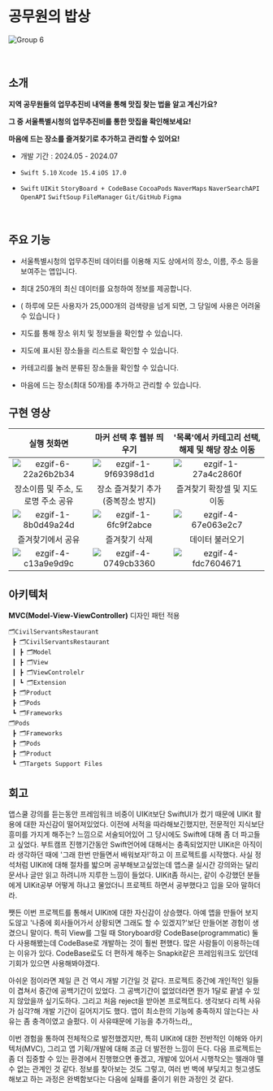 # 공무원의 밥상

![Group 6](https://github.com/user-attachments/assets/fe5ce496-04a0-40c2-a932-cb132b063fa1)

<br>

## 소개

__지역 공무원들의 업무추진비 내역을 통해 맛집 찾는 법을 알고 계신가요?__

__그 중 서울특별시청의 업무추진비를 통한 맛집을 확인해보세요!__

__마음에 드는 장소를 즐겨찾기로 추가하고 관리할 수 있어요!__

- 개발 기간 : 2024.05 - 2024.07

- `Swift 5.10` `Xcode 15.4` `iOS 17.0`

- `Swift` `UIKit` `StoryBoard + CodeBase` `CocoaPods` `NaverMaps` `NaverSearchAPI` `OpenAPI` `SwiftSoup` `FileManager` `Git/GitHub` `Figma` 

<br>

## 주요 기능

- 서울특별시청의 업무추진비 데이터를 이용해 지도 상에서의 장소, 이름, 주소 등을 보여주는 앱입니다.

- 최대 250개의 최신 데이터를 요청하여 정보를 제공합니다.

- ( 하루에 모든 사용자가 25,000개의 검색량을 넘게 되면, 그 당일에 사용은 어려울 수 있습니다 )

- 지도를 통해 장소 위치 및 정보들을 확인할 수 있습니다.

- 지도에 표시된 장소들을 리스트로 확인할 수 있습니다.

- 카테고리를 눌러 분류된 장소들을 확인할 수 있습니다.

- 마음에 드는 장소(최대 50개)를 추가하고 관리할 수 있습니다.

## 구현 영상

|실행 첫화면|마커 선택 후 웹뷰 띄우기|'목록'에서 카테고리 선택, 해제 및 해당 장소 이동|
|:---:|:---:|:---:|
|![ezgif-6-22a26b2b34](https://github.com/user-attachments/assets/44286dd3-faf1-41de-92cb-61fde75badb9)|![ezgif-1-9f69398d1d](https://github.com/user-attachments/assets/aa3a811c-83bf-4104-bbed-6ad9129d87ed)|![ezgif-1-27a4c2860f](https://github.com/user-attachments/assets/6917cdde-a251-4db3-93de-ddd8c968a991)|
|장소이름 및 주소, 도로명 주소 공유|장소 즐겨찾기 추가(중복장소 방지)|즐겨찾기 확장셀 및 지도 이동|
|![ezgif-1-8b0d49a24d](https://github.com/user-attachments/assets/6b9787c2-65ae-4674-a92a-0f59089d72d7)|![ezgif-1-6fc9f2abce](https://github.com/user-attachments/assets/6e3826e0-5d78-4488-a50a-acb273d1783c)|![ezgif-4-67e063e2c7](https://github.com/user-attachments/assets/1955fede-d55a-4e4b-b5e8-5f8d3bc32438)|
|즐겨찾기에서 공유|즐겨찾기 삭제|데이터 불러오기|
|![ezgif-4-c13a9e9d9c](https://github.com/user-attachments/assets/fc79c68c-4ef3-401b-b788-9a2899aa6965)|![ezgif-4-0749cb3360](https://github.com/user-attachments/assets/a7aabd36-ad26-4916-9a3b-856d07eabb7e)|![ezgif-4-fdc7604671](https://github.com/user-attachments/assets/2a27eda3-9646-45f5-8bff-fea3da1f9277)|

## 아키텍처

__MVC(Model-View-ViewController)__ 디자인 패턴 적용
```
🗂CivilServantsRestaurant
 ┣ 🗂CivilServantsRestaurant
 ┃ ┣ 🗂Model
 ┃ ┣ 🗂View
 ┃ ┣ 🗂ViewControlelr
 ┃ ┗ 🗂Extension
 ┣ 🗂Product
 ┣ 🗂Pods
 ┗ 🗂Frameworks
🗂Pods
 ┣ 🗂Frameworks
 ┣ 🗂Pods
 ┣ 🗂Product
 ┗ 🗂Targets Support Files
```

## 회고

 앱스쿨 강의를 듣는동안 프레임워크 비중이 UIKit보단 SwiftUI가 컸기 때문에 UIKit 활용에 대한 자신감이 떨어져있었다.
 이전에 서적을 따라해보긴했지만, 전문적인 지식보단 흥미를 가지게 해주는? 느낌으로 서술되어있어 그 당시에도 Swift에 대해 좀 더 파고들고 싶었다.
 부트캠프 진행기간동안 Swift언어에 대해서는 충족되었지만 UIKit은 아직이라 생각하던 때에 '그래 한번 만들면서 배워보자!'하고 이 프로젝트를 시작했다.
 사실 정석처럼 UIKit에 대해 절차를 밟으며 공부해보고싶었는데 앱스쿨 실시간 강의와는 달리 문서나 글만 읽고 하려니까 지루한 느낌이 들었다.
 UIKit좀 하시는, 같이 수강했던 분들에게 UIKit공부 어떻게 하냐고 물었더니 프로젝트 하면서 공부했다고 입을 모아 말하더라.

 쨋든 이번 프로젝트를 통해서 UIKit에 대한 자신감이 상승했다.
 아예 앱을 만들어 보지도않고 '나중에 회사들어가서 상황되면 그래도 할 수 있겠지?'보단 만들어본 경험이 생겼으니 말이다.
 특히 View를 그릴 때 Storyboard랑 CodeBase(programmatic) 둘 다 사용해봤는데 CodeBase로 개발하는 것이 훨씬 편했다.
 많은 사람들이 이용하는데는 이유가 있다. CodeBase로도 더 편하게 해주는 Snapkit같은 프레임워크도 있던데 기회가 있으면 사용해봐야겠다.

 아쉬운 점이라면 제일 큰 건 역시 개발 기간일 것 같다. 프로젝트 중간에 개인적인 일들이 겹쳐서 중간에 공백기간이 있었다.
 그 공백기간이 없었더라면 뭔가 1달로 끝낼 수 있지 않았을까 싶기도하다.
 그리고 처음 reject을 받아본 프로젝트다. 생각보다 리젝 사유가 심각?해 개발 기간이 길어지기도 했다.
 앱이 최소한의 기능에 충족하지 않는다는 사유는 좀 충격이였고 슬펐다. 이 사유때문에 기능을 추가하느라,,

 이번 경험을 통하여 전체적으로 발전했겠지만, 특히 UIKit에 대한 전반적인 이해와 아키텍처(MVC), 그리고 앱 기획/개발에 대해 조금 더 발전한 느낌이 든다.
 다음 프로젝트는 좀 더 집중할 수 있는 환경에서 진행했으면 좋겠고, 개발에 있어서 시행착오는 뗄래야 뗄 수 없는 관계인 것 같다.
 정보를 찾아보는 것도 그렇고, 여러 번 벽에 부딫치고 헛고생도 해보고 하는 과정은 완벽함보다는 다음에 실패를 줄이기 위한 과정인 것 같다.
